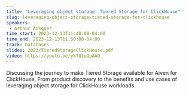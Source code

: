 ```yaml
---
title: "Leveraging object storage: Tiered Storage for ClickHouse"
slug: leveraging-object-storage-tiered-storage-for-clickhouse
speakers:
 - Arthur Ansquer
time_start: 2023-12-13T11:40:00-04:00
time_end: 2023-12-13T11:50:00-04:00
track: Databases
slides: 2023/TieredStorageClickHouse.pdf
video: https://youtu.be/yk7Q1uOpAAQ
---
```


Discussing the journey to make Tiered Storage available for Aiven for ClickHouse. From product discovery to the benefits and use cases of leveraging object storage for ClickHouse workloads.